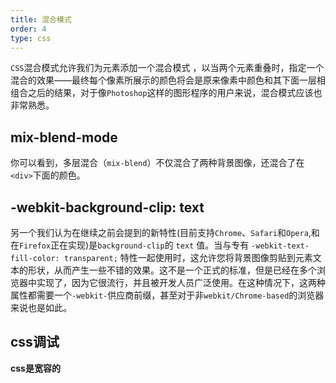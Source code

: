 ```yaml
---
title: 混合模式
order: 4
type: css
---
```


`CSS`混合模式允许我们为元素添加一个混合模式 ，以当两个元素重叠时，指定一个混合的效果——最终每个像素所展示的颜色将会是原来像素中颜色和其下面一层相组合之后的结果，对于像`Photoshop`这样的图形程序的用户来说，混合模式应该也非常熟悉。

## mix-blend-mode

你可以看到，多层混合（`mix-blend`）不仅混合了两种背景图像，还混合了在`<div>`下面的颜色。

## -webkit-background-clip: text

另一个我们认为在继续之前会提到的新特性(目前支持`Chrome`、`Safari`和`Opera`,和在`Firefox`正在实现)是`background-clip`的 `text` 值。当与专有 `-webkit-text-fill-color: transparent;` 特性一起使用时，这允许您将背景图像剪贴到元素文本的形状，从而产生一些不错的效果。这不是一个正式的标准，但是已经在多个浏览器中实现了，因为它很流行，并且被开发人员广泛使用。在这种情况下，这两种属性都需要一个`-webkit-`供应商前缀，甚至对于非`webkit/Chrome-based`的浏览器来说也是如此。

## css调试

**css是宽容的**
